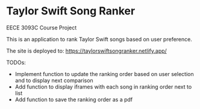 # Taylor Swift Song Ranker
EECE 3093C Course Project

This is an application to rank Taylor Swift songs based on user preference.

The site is deployed to: https://taylorswiftsongranker.netlify.app/

TODOs:
- Implement function to update the ranking order based on user selection and to display next comparison
- Add function to display iframes with each song in ranking order next to list
- Add function to save the ranking order as a pdf
